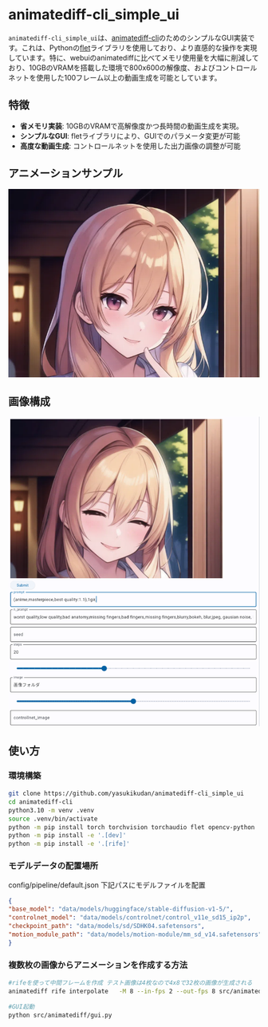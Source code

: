 # animatediff-cli_simple_ui

`animatediff-cli_simple_ui`は、[animatediff-cli](https://github.com/neggles/animatediff-cli)のためのシンプルなGUI実装です。これは、Pythonの[flet](https://flet.dev/)ライブラリを使用しており、より直感的な操作を実現しています。特に、webuiのanimatediffに比べてメモリ使用量を大幅に削減しており、10GBのVRAMを搭載した環境で800x600の解像度、およびコントロールネットを使用した100フレーム以上の動画生成を可能としています。

## 特徴

- **省メモリ実装**: 10GBのVRAMで高解像度かつ長時間の動画生成を実現。
- **シンプルなGUI**: fletライブラリにより、GUIでのパラメータ変更が可能
- **高度な動画生成**: コントロールネットを使用した出力画像の調整が可能

## アニメーションサンプル
![サンプル](https://raw.githubusercontent.com/yasukikudan/animatediff-cli_simple_ui/main/generate_anime_sample.webp)

## 画像構成
![サンプル](https://raw.githubusercontent.com/yasukikudan/animatediff-cli_simple_ui/main/simpe_ui_image.png)

## 使い方

### 環境構築

```sh
git clone https://github.com/yasukikudan/animatediff-cli_simple_ui
cd animatediff-cli
python3.10 -m venv .venv
source .venv/bin/activate
python -m pip install torch torchvision torchaudio flet opencv-python
python -m pip install -e '.[dev]'
python -m pip install -e '.[rife]'
```


### モデルデータの配置場所
config/pipeline/default.json
下記パスにモデルファイルを配置
```json
{
"base_model": "data/models/huggingface/stable-diffusion-v1-5/",
"controlnet_model": "data/models/controlnet/control_v11e_sd15_ip2p",
"checkpoint_path": "data/models/sd/SDHK04.safetensors",
"motion_module_path": "data/models/motion-module/mm_sd_v14.safetensors"
}
```


### 複数枚の画像からアニメーションを作成する方法

```sh
#rifeを使って中間フレームを作成 テスト画像は4枚なので4x8で32枚の画像が生成される
animatediff rife interpolate   -M 8 --in-fps 2 --out-fps 8 src/animatediff/image_dir/
```

```sh
#GUI起動
python src/animatediff/gui.py
```





